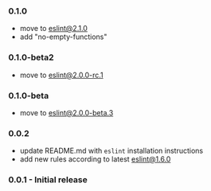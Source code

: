 ### 0.1.0
  * move to eslint@2.1.0
  * add "no-empty-functions"

### 0.1.0-beta2
  * move to eslint@2.0.0-rc.1

### 0.1.0-beta
  * move to eslint@2.0.0-beta.3

### 0.0.2
  * update README.md with `eslint` installation instructions
  * add new rules according to latest eslint@1.6.0

### 0.0.1 - Initial release
